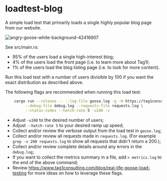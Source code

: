 # loadtest-blog

A simple load test that primarily loads a single highly popular blog page from our website.

![angry-goose-white-background-42416907](https://user-images.githubusercontent.com/402892/115951679-4a3ce100-a4e2-11eb-8ebc-3ca8a7da1491.jpg)

See src/main.rs:
 - 95% of the users load a single high-interest blog;
 - 4% of the users load the front page (i.e. to learn more about Tag1);
 - 1% of the users load the blog listing page (i.e. to look for more content).

Run this load test with a number of users divisible by 100 if you want the exact distribution as described above.

The following flags are recommended when running this load test:

```bash
    cargo run --release -- --log-file goose.log -g -H https://tag1consulting.com/ \
         --debug-file debug.log --requests-file requests.log \
         --status-codes --hatch-rate 5 -u100 -v
```

 * Adjust `-u100` to the desired number of users;
 * Adjust `--hatch-rate 5` to your desired ramp up speed;
 * Collect and/or review the verbose output from the load test in `goose.log`;
 * Collect and/or review all requests made in `requests.log`. (For example `grep -v 200 requests.log` to show all requests that didn't return a 200.);
 * Collect and/or review complete details around any errors in the `debug.log`;
 * If you want to collect the metrics summary in a file, add `> metrics.log` to the end of the above command;
 * Review https://www.tag1consulting.com/blog/real-life-goose-load-testing for more ideas on how to leverage these flags.
